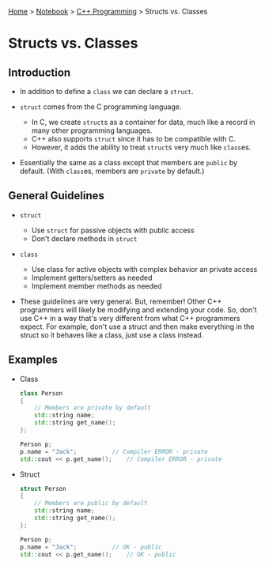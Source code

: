 <a href="../../">Home</a> > <a href="../notebook">Notebook</a> > <a href="./">C++ Programming</a> > Structs vs. Classes

# Structs vs. Classes



## Introduction

* In addition to define a `class` we can declare a `struct`.
* `struct` comes from the C programming language.
  * In C, we create `struct`s as a container for data, much like a record in many other programming languages.
  * C++ also supports `struct` since it has to be compatible with C.
  * However, it adds the ability to treat `struct`s very much like `class`es.

* Essentially the same as a class except that members are `public` by default. (With `class`es, members are `private` by default.)



## General Guidelines

* `struct`
  * Use `struct` for passive objects with public access
  * Don't declare methods in `struct`
* `class`
  * Use class for active objects with complex behavior an private access
  * Implement getters/setters as needed
  * Implement member methods as needed

* These guidelines are very general. But, remember! Other C++ programmers will likely be modifying and extending your code. So, don't use C++ in a way that's very different from what C++ programmers expect. For example, don't use a struct and then make everything in the struct so it behaves like a class, just use a class instead.



## Examples

* Class

  ```cpp
  class Person
  {
      // Members are private by default
      std::string name;
      std::string get_name();
  };
  
  Person p;
  p.name = "Jack";			// Compiler ERROR - private
  std::cout << p.get_name();	// Compiler ERROR - private
  ```

* Struct

  ```cpp
  struct Person
  {
      // Members are public by default
      std::string name;
      std::string get_name();	
  };
  
  Person p;
  p.name = "Jack";			// OK - public
  std::cout << p.get_name();	// OK - public
  ```
